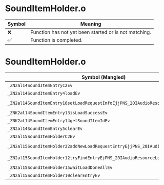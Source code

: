 # SoundItemHolder.o
| Symbol | Meaning 
| ------------- | ------------- 
| :x: | Function has not yet been started or is not matching. 
| :white_check_mark: | Function is completed. 


# SoundItemHolder.o
| Symbol (Mangled) | Symbol (Demangled) | Decompiled? |
| ------------- |  ------------- | ------------- |
| `_ZN2al14SoundItemEntryC2Ev` | `al::SoundItemEntry::SoundItemEntry(void)` | :x: |
| `_ZN2al14SoundItemEntry4loadEv` | `al::SoundItemEntry::load(void)` | :x: |
| `_ZN2al14SoundItemEntry18setLoadRequestInfoEjjPNS_20IAudioResourceLoaderE` | `al::SoundItemEntry::setLoadRequestInfo(unsigned int,unsigned int,al::IAudioResourceLoader *)` | :x: |
| `_ZNK2al14SoundItemEntry13isLoadSuccessEv` | `al::SoundItemEntry::isLoadSuccess(void)const` | :x: |
| `_ZNK2al14SoundItemEntry14getSoundItemIdEv` | `al::SoundItemEntry::getSoundItemId(void)const` | :x: |
| `_ZN2al14SoundItemEntry5clearEv` | `al::SoundItemEntry::clear(void)` | :x: |
| `_ZN2al15SoundItemHolderC2Ev` | `al::SoundItemHolder::SoundItemHolder(void)` | :x: |
| `_ZN2al15SoundItemHolder22addNewLoadRequestEntryEjjPNS_20IAudioResourceLoaderE` | `al::SoundItemHolder::addNewLoadRequestEntry(unsigned int,unsigned int,al::IAudioResourceLoader *)` | :x: |
| `_ZN2al15SoundItemHolder12tryFindEntryEjPNS_20IAudioResourceLoaderE` | `al::SoundItemHolder::tryFindEntry(unsigned int,al::IAudioResourceLoader *)` | :x: |
| `_ZN2al15SoundItemHolder15waitLoadDoneAllEv` | `al::SoundItemHolder::waitLoadDoneAll(void)` | :x: |
| `_ZN2al15SoundItemHolder10clearEntryEv` | `al::SoundItemHolder::clearEntry(void)` | :x: |
